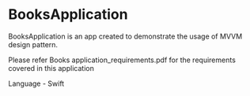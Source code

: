 # BooksApplication

BooksApplication is an app created to demonstrate the usage of MVVM design pattern.

Please refer Books application_requirements.pdf for the requirements covered in this application

Language - Swift 

